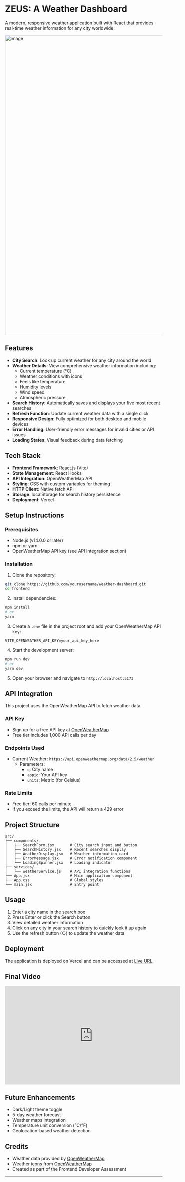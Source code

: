 # ZEUS: A Weather Dashboard

A modern, responsive weather application built with React that provides real-time weather information for any city worldwide.

<img width="960" alt="image" src="https://ik.imagekit.io/Eattendancehostel23/Screenshot%202025-04-09%20223001.png?updatedAt=1744218074815">

## Features

- **City Search**: Look up current weather for any city around the world
- **Weather Details**: View comprehensive weather information including:
  - Current temperature (°C)
  - Weather conditions with icons
  - Feels like temperature
  - Humidity levels
  - Wind speed
  - Atmospheric pressure
- **Search History**: Automatically saves and displays your five most recent searches
- **Refresh Function**: Update current weather data with a single click
- **Responsive Design**: Fully optimized for both desktop and mobile devices
- **Error Handling**: User-friendly error messages for invalid cities or API issues
- **Loading States**: Visual feedback during data fetching

## Tech Stack

- **Frontend Framework**: React.js (Vite)
- **State Management**: React Hooks
- **API Integration**: OpenWeatherMap API
- **Styling**: CSS with custom variables for theming
- **HTTP Client**: Native fetch API
- **Storage**: localStorage for search history persistence
- **Deployment**: Vercel

## Setup Instructions

### Prerequisites

- Node.js (v14.0.0 or later)
- npm or yarn
- OpenWeatherMap API key (see API Integration section)

### Installation

1. Clone the repository:

```bash
git clone https://github.com/yourusername/weather-dashboard.git
cd frontend
```

2. Install dependencies:

```bash
npm install
# or
yarn
```

3. Create a `.env` file in the project root and add your OpenWeatherMap API key:

```
VITE_OPENWEATHER_API_KEY=your_api_key_here
```

4. Start the development server:

```bash
npm run dev
# or
yarn dev
```

5. Open your browser and navigate to `http://localhost:5173`

## API Integration

This project uses the OpenWeatherMap API to fetch weather data.

### API Key

- Sign up for a free API key at [OpenWeatherMap](https://openweathermap.org/api)
- Free tier includes 1,000 API calls per day
  
### Endpoints Used

- Current Weather: `https://api.openweathermap.org/data/2.5/weather`
  - Parameters:
    - `q`: City name
    - `appid`: Your API key
    - `units`: Metric (for Celsius)

### Rate Limits

- Free tier: 60 calls per minute
- If you exceed the limits, the API will return a 429 error

## Project Structure

```
src/
├── components/
│   ├── SearchForm.jsx       # City search input and button
│   ├── SearchHistory.jsx    # Recent searches display
│   ├── WeatherDisplay.jsx   # Weather information card
│   ├── ErrorMessage.jsx     # Error notification component
│   └── LoadingSpinner.jsx   # Loading indicator
├── services/
│   └── weatherService.js    # API integration functions
├── App.jsx                  # Main application component
├── App.css                  # Global styles
└── main.jsx                 # Entry point
```

## Usage

1. Enter a city name in the search box
2. Press Enter or click the Search button
3. View detailed weather information
4. Click on any city in your search history to quickly look it up again
5. Use the refresh button (↻) to update the weather data

## Deployment

The application is deployed on Vercel and can be accessed at [Live URL](https://weather-app-one-brown-76.vercel.app/).

## Final Video
<iframe 
  width="560" 
  height="315" 
  src="https://imagekit.io/player/embed/Eattendancehostel23/Screen%20Recording%202025-04-09%20222727(1).mp4?updatedAt=1744219941296&thumbnail=https%3A%2F%2Fik.imagekit.io%2FEattendancehostel23%2FScreen%2520Recording%25202025-04-09%2520222727%281%29.mp4%2Fik-thumbnail.jpg%3FupdatedAt%3D1744219941296&updatedAt=1744219941296&autoplay=1" 
  title="ImageKit video player" 
  frameBorder="0" 
  allow="accelerometer; autoplay; clipboard-write; encrypted-media; gyroscope; picture-in-picture; web-share; fullscreen">
</iframe>


## Future Enhancements

- Dark/Light theme toggle
- 5-day weather forecast
- Weather maps integration
- Temperature unit conversion (°C/°F)
- Geolocation-based weather detection

## Credits

- Weather data provided by [OpenWeatherMap](https://openweathermap.org/)
- Weather icons from [OpenWeatherMap](https://openweathermap.org/weather-conditions)
- Created as part of the Frontend Developer Assessment

---
